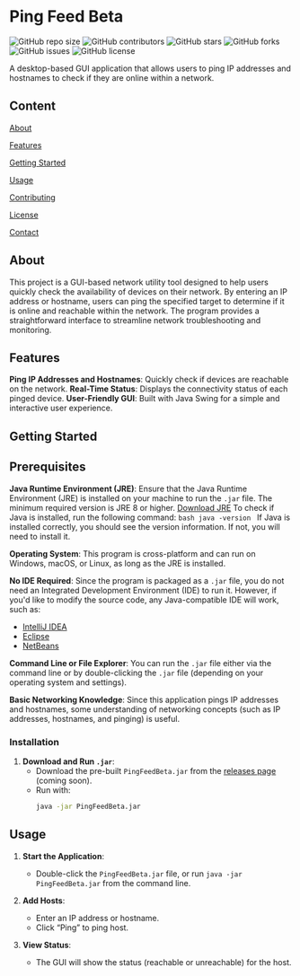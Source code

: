 # Ping Feed Beta

![GitHub repo size](https://img.shields.io/github/repo-size/Israel-Hart/Ping-Feed-Beta)
![GitHub contributors](https://img.shields.io/github/contributors/Israel-Hart/Ping-Feed-Beta)
![GitHub stars](https://img.shields.io/github/stars/your-username/project-name?style=social)
![GitHub forks](https://img.shields.io/github/forks/your-username/project-name?style=social)
![GitHub issues](https://img.shields.io/github/issues/your-username/project-name)
![GitHub license](https://img.shields.io/github/license/your-username/project-name)

A desktop-based GUI application that allows users to ping IP addresses and hostnames to check if they are online within a network.

## Content

 [About](#about)
 
 [Features](#features)
 
 [Getting Started](#getting-started)
 
 [Usage](#usage)
 
 [Contributing](#contributing)
 
 [License](#license)
 
 [Contact](#contact)

## About

This project is a GUI-based network utility tool designed to help users quickly check the availability of devices on their network. By entering an IP address or hostname, users can ping the specified target to determine if it is online and reachable within the network. The program provides a straightforward interface to streamline network troubleshooting and monitoring. 

## Features

 **Ping IP Addresses and Hostnames**: Quickly check if devices are reachable on the network.
 **Real-Time Status**: Displays the connectivity status of each pinged device.
 **User-Friendly GUI**: Built with Java Swing for a simple and interactive user experience.


## Getting Started

## Prerequisites

 **Java Runtime Environment (JRE)**: Ensure that the Java Runtime Environment (JRE) is installed on your machine to run the `.jar` file. The minimum required version is JRE 8 or higher.
   [Download JRE](https://www.oracle.com/java/technologies/javase-jre8-downloads.html)
   To check if Java is installed, run the following command:
    ```bash
    java -version
    ```
    If Java is installed correctly, you should see the version information. If not, you will need to install it.

 **Operating System**: This program is cross-platform and can run on Windows, macOS, or Linux, as long as the JRE is installed.

 **No IDE Required**: Since the program is packaged as a `.jar` file, you do not need an Integrated Development Environment (IDE) to run it. However, if you'd like to modify the source code, any Java-compatible IDE will work, such as:
  - [IntelliJ IDEA](https://www.jetbrains.com/idea/download/)
  - [Eclipse](https://www.eclipse.org/downloads/)
  - [NetBeans](https://netbeans.apache.org/download/index.html)

 **Command Line or File Explorer**: You can run the `.jar` file either via the command line or by double-clicking the `.jar` file (depending on your operating system and settings).

 **Basic Networking Knowledge**: Since this application pings IP addresses and hostnames, some understanding of networking concepts (such as IP addresses, hostnames, and pinging) is useful.

### Installation

1. **Download and Run `.jar`**:
    - Download the pre-built `PingFeedBeta.jar` from the [releases page](https://github.com/Israel-Hart/Ping-Feed-Beta/releases) (coming soon).
    - Run with:
      ```bash
      java -jar PingFeedBeta.jar
      ```

## Usage

1. **Start the Application**:
    - Double-click the `PingFeedBeta.jar` file, or run `java -jar PingFeedBeta.jar` from the command line.

2. **Add Hosts**:
    - Enter an IP address or hostname.
    - Click “Ping” to ping host.

3. **View Status**:
    - The GUI will show the status (reachable or unreachable) for the host.



